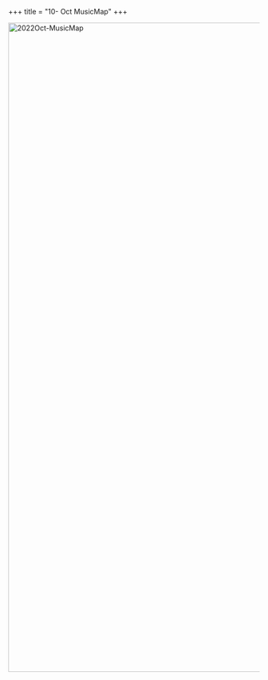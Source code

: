 +++
title = "10- Oct MusicMap"
+++

<img src="/media/mm/22-10-MusicMap.png" alt="2022Oct-MusicMap" width=1300 class="responsive"/>
